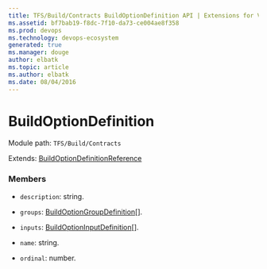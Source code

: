 ```yaml
---
title: TFS/Build/Contracts BuildOptionDefinition API | Extensions for Visual Studio Team Services
ms.assetid: bf7bab19-f8dc-7f10-da73-ce004ae8f358
ms.prod: devops
ms.technology: devops-ecosystem
generated: true
ms.manager: douge
author: elbatk
ms.topic: article
ms.author: elbatk
ms.date: 08/04/2016
---
```


# BuildOptionDefinition

Module path: `TFS/Build/Contracts`

Extends: [BuildOptionDefinitionReference](./BuildOptionDefinitionReference.md)

### Members

* `description`: string. 

* `groups`: [BuildOptionGroupDefinition](./BuildOptionGroupDefinition.md)[]. 

* `inputs`: [BuildOptionInputDefinition](./BuildOptionInputDefinition.md)[]. 

* `name`: string. 

* `ordinal`: number. 

